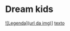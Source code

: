 # Dream kids

[![Legenda](url da img)](https://www.canva.com/design/DAGU3r7zZuM/vj8VNRsqzF4x5e6m3vM8Fg/edit?utm_content=DAGU3r7zZuM&utm_campaign=designshare&utm_medium=link2&utm_source=sharebutton)]
[texto](https://www.canva.com/design/DAGU3r7zZuM/vj8VNRsqzF4x5e6m3vM8Fg/edit?utm_content=DAGU3r7zZuM&utm_campaign=designshare&utm_medium=link2&utm_source=sharebutton)
